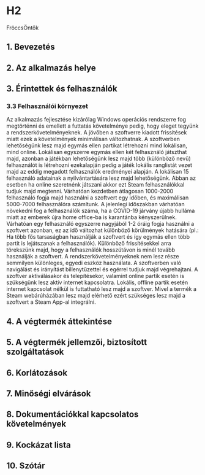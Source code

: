 # H2
FröccsÖntők

## 1. Bevezetés

## 2. Az alkalmazás helye

## 3. Érintettek és felhasználók

### 3.3 Felhasználói környezet
Az alkalmazás fejlesztése kizárólag Windows operációs rendszerre fog megtörténni és emellett a futtatás követelménye pedig, hogy eleget tegyünk a rendszerkövetelményeknek. A jövőben a szoftverre kiadott frissítések miatt ezek a követelmények minimálisan változhatnak.
A szoftverben lehetőségünk lesz majd egymás ellen partikat létrehozni mind lokálisan, mind online. Lokálisan egyszerre egymás ellen két felhasználó játszthat majd, azonban a játékban lehetőségünk lesz majd több (különböző nevű) felhasználót is létrehozni ezekalapján pedig a játék lokális ranglistát vezet majd az eddig megadott felhasználók eredményei alapján. A lokálisan 15 felhasználó adatainak a nyilvántartására lesz majd lehetőségünk. Abban az esetben ha online szeretnénk játszani akkor ezt Steam felhasználókkal tudjuk majd megtenni. Várhatóan kezdetben átlagosan 1000-2000 felhasználó fogja majd használni a szoftvert egy időben, és maximálisan 5000-7000 felhasználóra számítunk. 
A jelenlegi időszakban várhatóan növekedni fog a felhasználók száma, ha a COVID-19 járvány újabb hulláma miatt az emberek újra home office-ba is karantánba kényszerülnek.
Várhatóan egy felhasználó egyszerre nagyjából 1-2 óráig fogja használni a szoftvert azonban, ez az idő változhat különböző körülmények hatására (pl.: Ha több fős tarsaságban használják a szoftvert és így egymás ellen több partit is lejátszanak a felhasználók). Különböző frissítésekkel arra törekszünk majd, hogy a felhasználók hosszútávon is minél tovább használják a szoftvert.
A rendszerkövetelményeknek nem lesz része semmilyen különleges, egyedi eszköz használata. A szoftverben való navigálást és irányítást billenytűzettel és egérrel tudjuk majd végrehajtani. A szoftver aktiválásakor és telepítésekor, valamint online partik esetén is szükségünk lesz aktív internet kapcsolatra. Lokális, offline partik esetén internet kapcsolat nélkül is futtatható lesz majd a szoftver. Mivel a termék a Steam webárúházában lesz majd elérhető ezért szükséges lesz majd a szoftvert a Steam App-al integrálni.

## 4. A végtermék áttekintése

## 5. A végtermék jellemzői, biztosított szolgáltatások

## 6. Korlátozások

## 7. Minőségi elvárások

## 8. Dokumentációkkal kapcsolatos követelmények

## 9. Kockázat lista

## 10. Szótár

